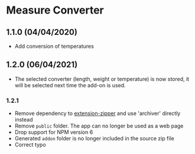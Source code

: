 # Measure Converter

## 1.1.0 (04/04/2020)

* Add conversion of temperatures

## 1.2.0 (06/04/2021)

* The selected converter (length, weight or temperature) is now stored, it will be selected next time the add-on is used.

### 1.2.1

* Remove dependency to [extension-zipper](https://github.com/lmahistre/extension-zipper) and use 'archiver' directly instead
* Remove `public` folder. The app can no longer be used as a web page
* Drop support for NPM version 6
* Generated `addon` folder is no longer included in the source zip file
* Correct typo
